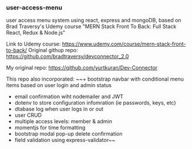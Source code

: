 ### user-access-menu
user access menu system using react, express and mongoDB, based on Brad Traversy's Udemy course "MERN Stack Front To Back: Full Stack React, Redux & Node.js"

Link to Udemy course: https://www.udemy.com/course/mern-stack-front-to-back/
Original githup repo: https://github.com/bradtraversy/devconnector_2.0

My original repo: https://github.com/yurtkuran/Dev-Connector

This repo also incorporated:
~~+ bootstrap navbar with conditional menu items based on user login and admin status
+ email confirmation wiht nodemailer and  JWT
+ dotenv to store configuration infomration (ie passwords, keys, etc)
+ dtabase log when user logs in or out
+ user CRUD
+ multiple access levels: member & admin
+ momentjs for time formatting
+ bootstrap modal pop-up delete confirmation
+ field validation using express-validator~~

